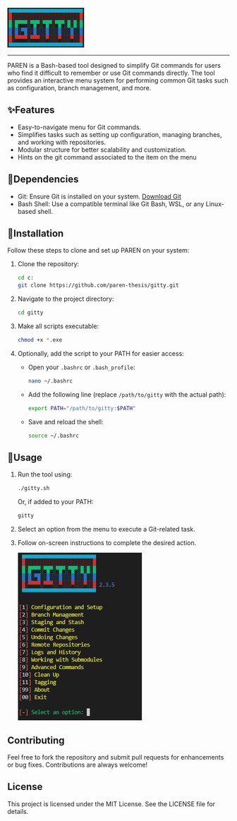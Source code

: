 
![GITTY](/src/gitty.jpg)

------

PAREN is a Bash-based tool designed to simplify Git commands for users who find it difficult to remember or use Git commands directly. The tool provides an interactive menu system for performing common Git tasks such as configuration, branch management, and more.

## ✨Features
- Easy-to-navigate menu for Git commands.
- Simplifies tasks such as setting up configuration, managing branches, and working with repositories.
- Modular structure for better scalability and customization.
- Hints on the git command associated to the item on the menu

## 🧬Dependencies
- Git: Ensure Git is installed on your system. [Download Git](https://git-scm.com/)
- Bash Shell: Use a compatible terminal like Git Bash, WSL, or any Linux-based shell.

## 💉Installation
Follow these steps to clone and set up PAREN on your system:

1. Clone the repository:
   ```bash
   cd c:
   git clone https://github.com/paren-thesis/gitty.git
   ```

2. Navigate to the project directory:
   ```bash
   cd gitty
   ```

3. Make all scripts executable:
   ```bash
   chmod +x *.exe
   ```

4. Optionally, add the script to your PATH for easier access:
   - Open your `.bashrc` or `.bash_profile`:
     ```bash
     nano ~/.bashrc
     ```
   - Add the following line (replace `/path/to/gitty` with the actual path):
     ```bash
     export PATH="/path/to/gitty:$PATH"
     ```
   - Save and reload the shell:
     ```bash
     source ~/.bashrc
     ```

## 🎲Usage
1. Run the tool using:
   ```bash
   ./gitty.sh
   ```
   Or, if added to your PATH:
   ```bash
   gitty
   ```

2. Select an option from the menu to execute a Git-related task.

3. Follow on-screen instructions to complete the desired action.

   ![HOME](/src/image1.jpg)

## Contributing
Feel free to fork the repository and submit pull requests for enhancements or bug fixes. Contributions are always welcome!

## License
This project is licensed under the MIT License. See the LICENSE file for details.
